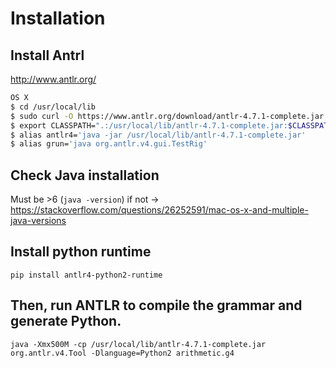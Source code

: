 # Installation

## Install Antrl
http://www.antlr.org/
```bash
OS X
$ cd /usr/local/lib
$ sudo curl -O https://www.antlr.org/download/antlr-4.7.1-complete.jar
$ export CLASSPATH=".:/usr/local/lib/antlr-4.7.1-complete.jar:$CLASSPATH"
$ alias antlr4='java -jar /usr/local/lib/antlr-4.7.1-complete.jar'
$ alias grun='java org.antlr.v4.gui.TestRig'

```

## Check Java installation
Must be >6 (`java -version`) if not ->
https://stackoverflow.com/questions/26252591/mac-os-x-and-multiple-java-versions

## Install python runtime
`pip install antlr4-python2-runtime`

## Then, run ANTLR to compile the grammar and generate Python.
`java -Xmx500M -cp /usr/local/lib/antlr-4.7.1-complete.jar org.antlr.v4.Tool -Dlanguage=Python2 arithmetic.g4`

